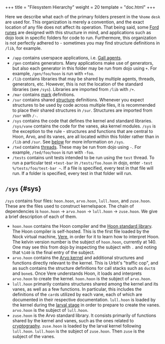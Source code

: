 +++
title = "Filesystem Hierarchy"
weight = 20
template = "doc.html"
+++

Here we describe what each of the primary folders present in the `%home` `desk`
are used for. This organization is merely a convention, and the exact location
of any file does not affect its operation. That being said, some [Ford
runes](/docs/arvo/ford/ford) are designed with this structure in mind, and
applications such as dojo look in specific folders for code to run. Furthermore,
this organization is not perfectly adhered to - sometimes you may find structure
definitions in `/lib`, for example.

- `/app` contains userspace applications, i.e. [Gall
  agents](/docs/userspace/gall/gall).
- `/gen` contains generators. Many applications make use of generators, but
  also each generator in this folder may be run from dojo using `+`. For
  example, `/gen/foo/hoon` is run with `+foo`.
- `/lib` contains libraries that may be shared by multiple agents, threads,
  generators, etc. However, this is not the location of the standard libraries
  (see `/sys`). Libraries are imported from `/lib` with `/+`.
- `/mar` contains [mark](/docs/arvo/clay/architecture.md#marks) definitions.
- `/sur` contains shared [structure](/docs/hoon/reference/rune/_index) definitions.
  Whenever you expect structures to be used by code across multiple files, it
  is recommended to place their shared structures in `/sur`. Structures are
  imported from `/sur` with `/-`.
- `/sys` contains the code that defines the kernel and standard libraries.
  `/sys/vane` contains the code for the vanes, aka kernel modules. `/sys` is
  the exception to the rule - structures and functions that are central to
  Hoon, Arvo, and its vanes, are all located within this folder rather than in
  `/lib` and `/sur`. See [below](#sys) for more information on `/sys`.
- `/ted` contains [threads](/docs/userspace/threads/overview). These may be
  run from dojo using `-`. For example, `/ted/foo/hoon` is run with `-foo`.
- `/tests` contains unit tests intended to be run using the `test` thread. To
  run a particular test `+test-bar` in `/tests/foo.hoon` in dojo, enter `-test %/tests/foo/test-bar ~`. If a file is specified, every test in that file will
  run. If a folder is specified, every test in that folder will run.

## `/sys` {#sys}

`/sys` contains four files: `hoon.hoon`, `arvo.hoon`, `lull.hoon`, and
`zuse.hoon`. These are the files used to construct kernelspace. The chain of
dependencies is `hoon.hoon` -> `arvo.hoon` -> `lull.hoon` -> `zuse.hoon`. We
give a brief description of each of them.

- `hoon.hoon` contains the Hoon compiler and the [Hoon standard
  library](/docs/hoon/reference/stdlib/table-of-contents). The Hoon
  compiler is self-hosted. This is the first file loaded by the Nock virtual
  machine, [Vere](/docs/vere/runtime), in order for it to learn how to
  interpret Hoon. The kelvin version number is the subject of `hoon.hoon`,
  currently at 140. One may see this from dojo by inspecting the subject with
  `.` and noting that `%140` is the final entry of the subject.
- `arvo.hoon` contains the [Arvo kernel](/docs/arvo/overview) and
  additional structures and functions directly relevant to the kernel. This is
  Urbit's "traffic cop", and as such contains the structure definitions for
  call stacks such as `duct`s and `bone`s. Once Vere understands Hoon, it loads
  and interprets `arvo.hoon` to create the kernel. `hoon.hoon` is the subject
  of `arvo.hoon`.
- `lull.hoon` primarily contains structures shared among the kernel and its
  vanes, as well as a few functions. In particular, this includes the
  definitions of the `card`s utilized by each vane, each of which are
  documented in their respective documentation. `lull.hoon` is loaded by the
  kernel during the [larval stage](/docs/arvo/overview.md#larval-stage-core)
  in order to prepare to create the vanes. `arvo.hoon` is the subject of `lull.hoon`.
- `zuse.hoon` is the Arvo standard library. It consists primarily of functions
  shared by the kernel and vanes, such as the ones related to
  [cryptography](/docs/arvo/reference/cryptography). `zuse.hoon` is loaded
  by the larval kernel following `lull.hoon`. `lull.hoon` is the subject of
  `zuse.hoon`. Then `zuse` is the subject of the vanes.
